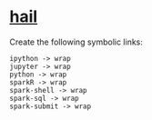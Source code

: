 # [hail](https://hpc.nih.gov/apps/Hail.html)

Create the following symbolic links:
```
ipython -> wrap
jupyter -> wrap
python -> wrap
sparkR -> wrap
spark-shell -> wrap
spark-sql -> wrap
spark-submit -> wrap
```
